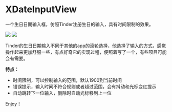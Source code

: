 # XDateInputView
一个生日日期输入框，仿照Tinder注册生日的输入，具有时间限制的效果。


![](http://7xs4dk.com1.z0.glb.clouddn.com/IMG_8229.PNG)
![](http://7xs4dk.com1.z0.glb.clouddn.com/IMG_8230.PNG)

Tinder的生日日期输入不同于其他的app的滚轮选择，他选择了输入的方式，感觉操作起来更加舒服一些，有点好奇它的实现过程，便照着写了一个，有些项目可能会有需要。

**特点：**
* 时间限制，可以控制输入的范围，默认1900到当前时间
* 错误提示，输入时间不符合规则或者超过范围，会有抖动和光标变红提示
* 自动跳转下一位输入，删除时自动光标移到上一位

Enjoy！






